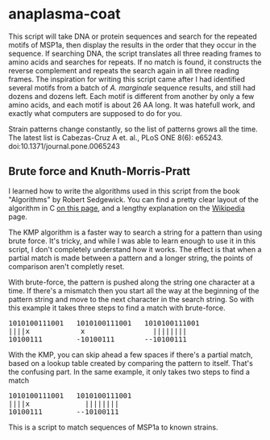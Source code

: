 # anaplasma-coat

<p>This script will take DNA or protein sequences and search for the repeated motifs of MSP1a, then display the results in the order that they occur in the sequence.  If searching DNA, the script translates all three reading frames to amino acids and searches for repeats.  If no match is found, it constructs the reverse complement and repeats the search again in all three reading frames. The inspiration for writing this script came after I had identified several motifs from a batch of <i>A. marginale</i> sequence results, and still had dozens and dozens left. Each motif is different from another by only a few amino acids, and each motif is about 26 AA long. It was hatefull work, and exactly what computers are supposed to do for you.</p>

<p>Strain patterns change constantly, so the list of patterns grows all the time. The latest list is Cabezas-Cruz A et. al., PLoS ONE 8(6): e65243. doi:10.1371/journal.pone.0065243</p>

<h2>Brute force and Knuth-Morris-Pratt</h2>
<p>I learned how to write the algorithms used in this script from the book "Algorithms" by Robert Sedgewick.  You can find a pretty clear layout of the algorithm in C <a href='http://www-igm.univ-mlv.fr/~lecroq/string/node8.html'>on this page</a>, and a lengthy explanation on the <a href='http://en.wikipedia.org/wiki/Knuth-Morris-Pratt_algorithm'>Wikipedia</a> page.</p>

<p>The KMP algorithm is a faster way to search a string for a pattern than using brute force. It's tricky, and while I was able to learn enough to use it in this script, I don't completely understand how it works. The effect is that when a partial match is made between a pattern and a longer string, the points of comparison aren't completly reset.<p>
</p>With brute-force, the pattern is pushed along the string one character at a time. If there's a mismatch then you start all the way at the beginning of the pattern string and move to the next character in the search string. So with this example it takes three steps to find a match with brute-force.</p>

<pre>
1010100111001   1010100111001   1010100111001
||||x            x                ||||||||
10100111        -10100111       --10100111
</pre>
<p>With the KMP, you can skip ahead a few spaces if there's a partial match, based on a lookup table created by comparing the pattern to itself. That's the confusing part. In the same example, it only takes two steps to find a match</p>
<pre>
1010100111001   1010100111001
||||x             ||||||||
10100111        --10100111
</pre>

This is a script to match sequences of MSP1a to known strains. 
